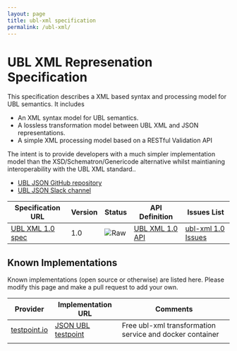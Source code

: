 ```yaml
---
layout: page
title: ubl-xml specification
permalink: /ubl-xml/
---
```


# UBL XML Represenation Specification

This specification describes a XML based syntax and processing model for UBL semantics. It includes

* An XML syntax model for UBL semantics.
* A lossless transformation model between UBL XML and JSON representations.
* A simple XML processing model based on a RESTful Validation API

The intent is to provide developers with a much simpler implementation model than the XSD/Schematron/Genericode alternative whilst maintianing interoperability with the UBL XML standard..

* [UBL JSON GitHub repository](https://github.com/ausdigital/ausdigital-ubl-xml)
* [UBL JSON Slack channel](https://ausdigital.slack.com/messages/spec-ubl-xml/)

| Specification URL | Version | Status | API Definition | Issues List |
| ----------------- | ------  | ------ | -------------- | ----------- |
| [UBL XML 1.0 spec](http://ausdigital-ubl-xml.readthedocs.io/) | 1.0 | ![Raw](http://rfc.unprotocols.org/spec:2/COSS/raw.svg) | [UBL XML 1.0 API](https://app.swaggerhub.com/api/ausdigital/ausdigital-ubl-xml/1.0.0)   | [ubl-xml 1.0 Issues](https://github.com/ausdigital/ausdigital-ubl-xml/issues)  |

## Known Implementations

Known implementations (open source or otherwise) are listed here.  Please modify this page and make a pull request to add your own.

|Provider|Implementation URL|Comments|
|--------|------------------|--------|
|[testpoint.io](http://testpoint.io/) | [JSON UBL testpoint](http://testpoint.io/ubl-xml)| Free ubl-xml transformation service and docker container|
|  |  |  |
